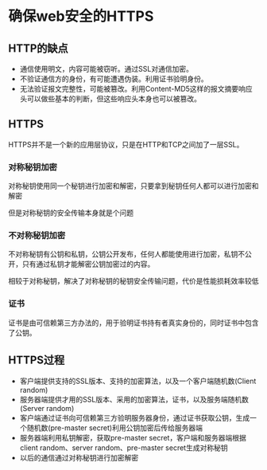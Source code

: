 # 确保web安全的HTTPS

## HTTP的缺点

* 通信使用明文，内容可能被窃听。通过SSL对通信加密。
* 不验证通信方的身份，有可能遭遇伪装。利用证书验明身份。
* 无法验证报文完整性，可能被篡改。利用Content-MD5这样的报文摘要响应头可以做些基本的判断，但这些响应头本身也可以被篡改。

## HTTPS

HTTPS并不是一个新的应用层协议，只是在HTTP和TCP之间加了一层SSL。

### 对称秘钥加密

对称秘钥使用同一个秘钥进行加密和解密，只要拿到秘钥任何人都可以进行加密和解密

但是对称秘钥的安全传输本身就是个问题

### 不对称秘钥加密

不对称秘钥有公钥和私钥，公钥公开发布，任何人都能使用进行加密，私钥不公开，只有通过私钥才能解密公钥加密过的内容。

相较于对称秘钥，解决了对称秘钥的秘钥安全传输问题，代价是性能损耗效率较低

### 证书

证书是由可信赖第三方办法的，用于验明证书持有者真实身份的，同时证书中包含了公钥。

## HTTPS过程

* 客户端提供支持的SSL版本、支持的加密算法，以及一个客户端随机数(Client random)
* 服务器端提供才用的SSL版本、采用的加密算法，证书，以及服务端随机数(Server random)
* 客户端通过证书向可信赖第三方验明服务器身份，通过证书获取公钥，生成一个随机数(pre-master secret)利用公钥加密后传给服务器端
* 服务器端利用私钥解密，获取pre-master secret，客户端和服务器端根据client random、server random、pre-master secret生成对称秘钥
* 以后的通信通过对称秘钥进行加密解密
